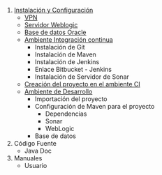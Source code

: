 1. [Instalación y Configuración](chapters/install.md)
	+ [VPN](chapters/configuracion/vpn.md)
	+ [Servidor Weblogic](chapters/configuracion/wl.md)
	+ [Base de datos Oracle](chapters/configuracion/odb.md)
	+ [Ambiente Integración continua](chapters/configuracion/ci.md)
	    + Instalación de Git
	    + Instalación de Maven
	    + Instalación de Jenkins
	    + Enlace Bitbucket - Jenkins
	    + Instalación de Servidor de Sonar
	+ [Creación del proyecto en el ambiente CI](chapters/configuracion/project.md)
	+ [Ambiente de Desarrollo](chapters/configuracion/devenv.md)
	    + Importación del proyecto
	    + Configuración de Maven para el proyecto
	    	+ Dependencias
	    	+ Sonar
			+ WebLogic
	    + Base de datos
2. Código Fuente
	+ Java Doc
3. Manuales
	+ Usuario